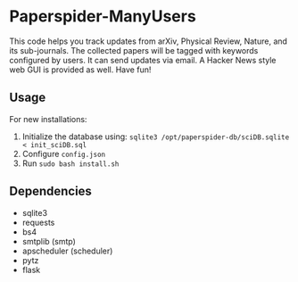 # Paperspider-ManyUsers 

This code helps you track updates from arXiv, Physical Review, Nature, and its sub-journals. The collected papers will be tagged with keywords configured by users. It can send updates via email. A Hacker News style web GUI is provided as well. Have fun! 

## Usage

For new installations:

1. Initialize the database using: `sqlite3 /opt/paperspider-db/sciDB.sqlite < init_sciDB.sql`
2. Configure `config.json`
3. Run `sudo bash install.sh`

## Dependencies

- sqlite3
- requests
- bs4
- smtplib (smtp)
- apscheduler (scheduler)
- pytz
- flask
